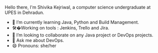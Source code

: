 
   Hello there, I'm Shivika Kejriwal, a computer science undergraduate at UPES in Dehradun.
- 🌱 I’m currently learning Java, Python and Build Management. 
- 🛠�Working on tools : Jenkins, Trello and Jira.
- 👯 I’m looking to collaborate on any Java project or DevOps projects.
- 💬 Ask me about DevOps. 
- 😄 Pronouns: she/her
